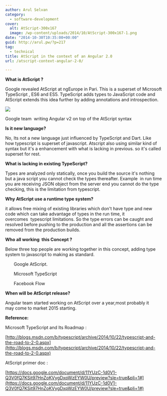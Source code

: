 ```yaml
---
author: Arul Selvan
category:
  - software-development
cover:
  alt: AtScript-300x167
  image: /wp-content/uploads/2014/10/AtScript-300x167-1.png
date: "2014-10-30T10:35:00+00:00"
guid: http://arul.pw/?p=217
tag:
  - technical
title: AtScript in the context of an Angular 2.0
url: /atscript-context-angular-2-0/

---
```

**What is AtScript ?**

Google revealed AtScript at ngEurope in Pari. This is a superset of Microsoft TypeScript , ES6 and ES5. TypeScript adds types to JavaScript code and AtScript extends this idea further by adding annotations and introspection.

[![](/wp-content/uploads/2014/10/AtScript-300x167.png)](/wp-content/uploads/2014/10/AtScript.png)

Google team  writing Angular v2 on top of the AtScript syntax

**Is it new language?**

No, Its not a new language just influenced by TypeScript and Dart. Like how typescript is superset of javascript. Atscript also using similar kind of syntax but it's a enhancement with what is lacking in previous. so it's called superset for rest.

**What is lacking in existing TypeScript?**

Types are analyzed only statically, once you build the source it's nothing but a java script you cannot check the types thereafter. Example  in run time you are receiving JSON object from the server end you cannot do the type checking, this is the limitation from typescript.

**Why AtScript use a runtime type system?**

it allows free mixing of existing libraries which don't have type and new code which can take advantage of types in the run time, it overcomes  typescript limitations. So the type errors can be caught and resolved before pushing to the production and all the assertions can be removed from the production builds.

**Who all working  this Concept ?**

Below three top people are working together in this concept, adding type system to javascript to making as standard.

       Google AtScript.

       Microsoft TypeScript

       Facebook Flow

**When will be AtScript release?**

Angular team started working on AtScript over a year,most probably it may come to market 2015 starting.

**Reference:**

Microsoft TypeScript and Its Roadmap :

[http://blogs.msdn.com/b/typescript/archive/2014/10/22/typescript-and-the-road-to-2-0.aspx](http://blogs.msdn.com/b/typescript/archive/2014/10/22/typescript-and-the-road-to-2-0.aspx)

AtScript primer doc :

[https://docs.google.com/document/d/11YUzC-1d0V1-Q3V0fQ7KSit97HnZoKVygDxpWzEYW0U/preview?sle=true&pli=1#](https://docs.google.com/document/d/11YUzC-1d0V1-Q3V0fQ7KSit97HnZoKVygDxpWzEYW0U/preview?sle=true&pli=1#)
